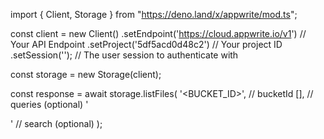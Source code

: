 import { Client, Storage } from "https://deno.land/x/appwrite/mod.ts";

const client = new Client()
    .setEndpoint('https://cloud.appwrite.io/v1') // Your API Endpoint
    .setProject('5df5acd0d48c2') // Your project ID
    .setSession(''); // The user session to authenticate with

const storage = new Storage(client);

const response = await storage.listFiles(
    '<BUCKET_ID>', // bucketId
    [], // queries (optional)
    '<SEARCH>' // search (optional)
);
